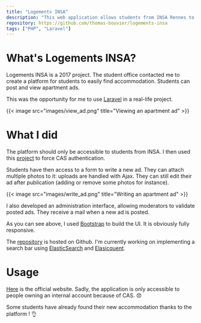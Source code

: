 ```yaml
---
title: "Logements INSA"
description: "This web application allows students from INSA Rennes to find accommodation around the campus."
repository: https://github.com/thomas-bouvier/logements-insa
tags: ["PHP", "Laravel"]
---
```


# What's Logements INSA?

Logements INSA is a 2017 project. The student office contacted me to create a platform for students to easily find accommodation. Students can post and view apartment ads.

This was the opportunity for me to use [Laravel](https://laravel.com) in a real-life project.

{{< image src="images/view_ad.png" title="Viewing an apartment ad" >}}

# What I did

The platform should only be accessible to students from INSA. I then used this [project](https://github.com/subfission/cas) to force CAS authentication.

Students have then access to a form to write a new ad. They can attach multiple photos to it: uploads are handled with Ajax. They can still edit their ad after publication (adding or remove some photos for instance).

{{< image src="images/write_ad.png" title="Writing an apartment ad" >}}

I also developed an administration interface, allowing moderators to validate posted ads. They receive a mail when a new ad is posted.

As you can see above, I used [Bootstrap](http://getbootstrap.com) to build the UI. It is obviously fully responsive.

The [repository](https://github.com/thomas-bouvier/logements-insa) is hosted on Github. I'm currently working on implementing a search bar using [ElasticSearch](https://www.elastic.co) and [Elasicquent](https://github.com/elasticquent/Elasticquent).

# Usage

[Here](https://logements.insa-rennes.fr) is the official website. Sadly, the application is only accessible to people owning an internal account because of CAS. 😞

Some students have already found their new accommodation thanks to the platform ! 👌
